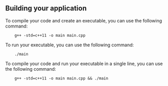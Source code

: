 ## Building your application 
To compile your code and create an executable, you can use the following command:  

		g++ -std=c++11 -o main main.cpp

To run your executable, you can use the following command:  

		./main

To compile your code and run your executable in a single line, you can use the following command:  

		g++ -std=c++11 -o main main.cpp && ./main
